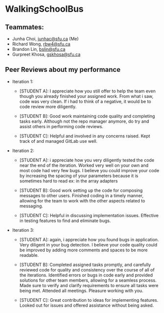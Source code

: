 # WalkingSchoolBus

## Teammates:

* Junha Choi, junhac@sfu.ca (Me)
* Richard Wong, rbw4@sfu.ca
* Brandon Lin, bslin@sfu.ca
* Gurpreet Khosa, gskhosa@sfu.ca

## Peer Reviews about my performance

* Iteration 1:
  * [STUDENT A]: 
I appreciate how you still offer to help the team even though you already finished your assigned work. From what i saw, code was very clean. If i had to think of a negative, it would be to code review more diligently.

  * [STUDENT B]: 
Good work maintaining code quality and completing tasks early.
Although not the repo manager anymore, do try and assist others in performing code reviews.

  * [STUDENT C]: 
Helpful and involved in any concerns raised. Kept track of and managed GitLab use well.


* Iteration 2:

  * [STUDENT A]: 
i appreciate how you very diligently tested the code near the end of the iteration. Worked very well on your own and most code had very few bugs. I believe you could improve your code by increasing the spacing of your parameters because it is sometimes hard to read ex: in the array adapters

  * [STUDENT B]: 
Good work setting up the code for composing messages to other users. Finished coding in a timely manner, allowing for the team to work with the other aspects related to messaging.

  * [STUDENT C]: 
Helpful in discussing implementation issues. Effective in testing features to find and eliminate bugs.

* Iteration 3:
  * [STUDENT A]: 
again, i appreciate how you found bugs in application. Very diligent in your bug detection. I believe your code quality could be improved by adding more comments and spaces to be more readable.

  * [STUDENT B]: 
Completed assigned tasks promptly, and carefully reviewed code for quality and consistency over the course of all of the iterations. Identified errors or bugs in code early and provided solutions for other team members, allowing for a seamless process. Made sure to verify and clarify requirements to ensure all tasks were being met. Attended all meetings. Pleasure working with you.

  * [STUDENT C]: 
Great contribution to ideas for implementing features. Looked out for issues and offered assistance without being asked.
